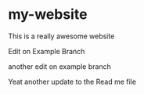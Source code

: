 # my-website

This is a really awesome website

Edit on Example Branch

another edit on example branch

Yeat another update to the Read me file
